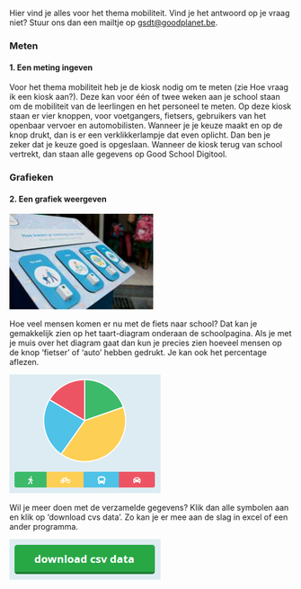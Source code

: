 Hier vind je alles voor het thema mobiliteit. Vind je het antwoord op je vraag niet? Stuur ons dan een mailtje op gsdt@goodplanet.be.

### Meten

#### 1. Een meting ingeven

Voor het thema mobiliteit heb je de kiosk nodig om te meten (zie Hoe vraag ik een kiosk aan?). Deze kan voor één of twee weken aan je school staan om de mobiliteit van de leerlingen en het personeel te meten. Op deze kiosk staan er vier knoppen, voor voetgangers, fietsers, gebruikers van het openbaar vervoer en automobilisten. Wanneer je je keuze maakt en op de knop drukt, dan is er een verklikkerlampje dat even oplicht. Dan ben je zeker dat je keuze goed is opgeslaan. Wanneer de kiosk terug van school vertrekt, dan staan alle gegevens op Good School Digitool.  

### Grafieken

#### 2. Een grafiek weergeven

![kiosk mobiliteit](https://github.com/GoodPlanetBelgium/text_GSDT/raw/main/images/20191109-101702-256-171-digitool-2-jpg.JPG)

Hoe veel mensen komen er nu met de fiets naar school? Dat kan je gemakkelijk zien op het taart-diagram onderaan de schoolpagina. Als je met je muis over het diagram gaat dan kun je precies zien hoeveel mensen op de knop ‘fietser’ of ‘auto’ hebben gedrukt. Je kan ook het percentage aflezen. 

![grafiek mobiliteit](https://github.com/GoodPlanetBelgium/text_GSDT/raw/main/images/grafiek%20mobiliteit.PNG)

Wil je meer doen met de verzamelde gegevens? Klik dan alle symbolen aan en klik op ‘download cvs data’. Zo kan je er mee aan de slag in excel of een ander programma.

![download cvs data](https://github.com/GoodPlanetBelgium/text_GSDT/raw/main/images/download%20cvs%20data.png) 
 

